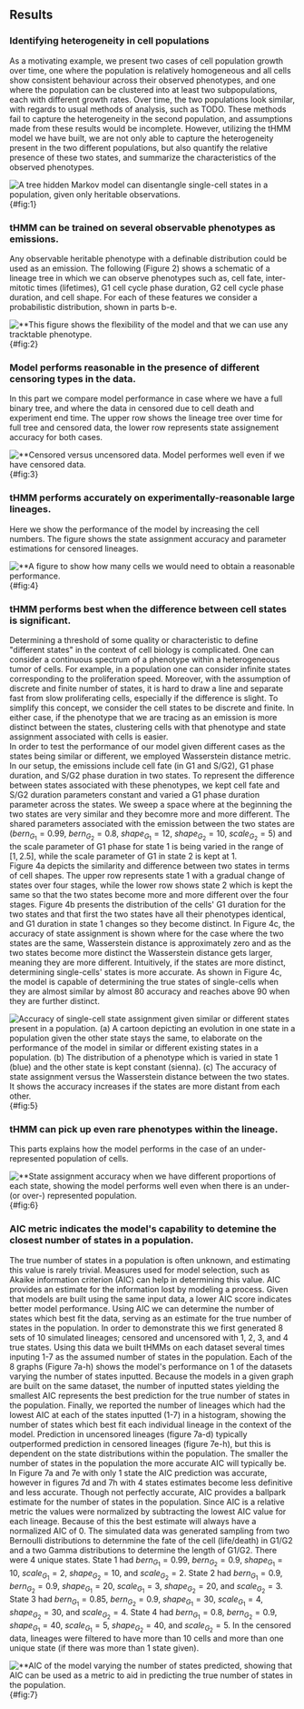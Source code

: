 ## Results

### Identifying heterogeneity in cell populations

[//]: # "Figure 1"

As a motivating example, we present two cases of cell population growth over time, one where the population is relatively homogeneous and all cells show consistent behaviour across their observed phenotypes, and one where the population can be clustered into at least two subpopulations, each with different growth rates. Over time, the two populations look similar, with regards to usual methods of analysis, such as TODO. These methods fail to capture the heterogeneity in the second population, and assumptions made from these results would be incomplete. However, utilizing the tHMM model we have built, we are not only able to capture the heterogeneity present in the two different populations, but also quantify the relative presence of these two states, and summarize the characteristics of the observed phenotypes.

![A tree hidden Markov model can disentangle single-cell states in a population, given only heritable observations.](./output/figure1.svg){#fig:1}

### tHMM can be trained on several observable phenotypes as emissions.

[//]: # "Figure 2"

Any observable heritable phenotype with a definable distribution could be used as an emission. The following (Figure 2) shows a schematic of a lineage tree in which we can observe phenotypes such as, cell fate, inter-mitotic times (lifetimes), G1 cell cycle phase duration, G2 cell cycle phase duration, and cell shape. For each of these features we consider a probabilistic distribution, shown in parts b-e.

![**This figure shows the flexibility of the model and that we can use any tracktable phenotype.](./output/figure2.svg){#fig:2}

### Model performs reasonable in the presence of different censoring types in the data.

In this part we compare model performance in case where we have a full binary tree, and where the data in censored due to cell death and experiment end time. The upper row shows the lineage tree over time for full tree and censored data, the lower row represents state assignement accuracy for both cases.

![**Censored versus uncensored data. Model performes well even if we have censored data.](./output/figure3.svg){#fig:3}

### tHMM performs accurately on experimentally-reasonable large lineages.

[//]: # "Figure 4"

Here we show the performance of the model by increasing the cell numbers. The figure shows the state assignment accuracy and parameter estimations for censored lineages.

![**A figure to show how many cells we would need to obtain a reasonable performance.](./output/figure4.svg){#fig:4}

### tHMM performs best when the difference between cell states is significant.

[//]: # "Figure 5"

Determining a threshold of some quality or characteristic to define "different states" in the context of cell biology is complicated. One can consider a continuous spectrum of a phenotype within a heterogeneous tumor of cells. For example, in a population one can consider infinite states corresponding to the proliferation speed. Moreover, with the assumption of discrete and finite number of states, it is hard to draw a line and separate fast from slow proliferating cells, especially if the difference is slight. To simplify this concept, we consider the cell states to be discrete and finite. In either case, if the phenotype that we are tracing as an emission is more distinct between the states, clustering cells with that phenotype and state assignment associated with cells is easier.  
In order to test the performance of our model given different cases as the states being similar or different, we employed Wasserstein distance metric. In our setup, the emissions include cell fate (in G1 and S/G2), G1 phase duration, and S/G2 phase duration in two states. To represent the difference between states associated with these phenotypes, we kept cell fate and S/G2 duration parameters constant and varied a G1 phase duration parameter across the states. We sweep a space where at the beginning the two states are very similar and they becomre more and more different. The shared parameters associated with the emission between the two states are ($bern_{G_1} = 0.99$, $bern_{G_2} = 0.8$, $shape_{G_1} = 12$, $shape_{G_2} = 10$, $scale_{G_2} = 5$) and the scale parameter of G1 phase for state 1 is being varied in the range of $[1, 2.5]$, while the scale parameter of G1 in state 2 is kept at $1$.  
Figure 4a depicts the similarity and difference between two states in terms of cell shapes. The upper row represents state 1 with a gradual change of states over four stages, while the lower row shows state 2 which is kept the same so that the two states become more and more different over the four stages. Figure 4b presents the distribution of the cells' G1 duration for the two states and that first the two states have all their phenotypes identical, and G1 duration in state 1 changes so they become distinct. In Figure 4c, the accuracy of state assignment is shown where for the case where the two states are the same, Wasserstein distance is approximately zero and as the two states become more distinct the Wasserstein distance gets larger, meaning they are more different. Intuitively, if the states are more distinct, determining single-cells' states is more accurate. As shown in Figure 4c, the model is capable of determining the true states of single-cells when they are almost similar by almost $80%$ accuracy and reaches above $90$ when they are further distinct.

![Accuracy of single-cell state assignment given similar or different states present in a population. (a) A cartoon depicting an evolution in one state in a population given the other state stays the same, to elaborate on the performance of the model in similar or different existing states in a population. (b) The distribution of a phenotype which is varied in state 1 (blue) and the other state is kept constant (sienna). (c) The accuracy of state assignment versus the Wasserstein distance between the two states. It shows the accuracy increases if the states are more distant from each other.](./output/figure5.svg){#fig:5}

### tHMM can pick up even rare phenotypes within the lineage.

[//]: # "Figure 6"

This parts explains how the model performs in the case of an under-represented population of cells.

![**State assignment accuracy when we have different proportions of each state, showing the model performs well even when there is an under- (or over-) represented population.](./output/figure6.svg){#fig:6}

### AIC metric indicates the model's capability to detemine the closest number of states in a population.

[//]: # "Figure 7"

The true number of states in a population is often unknown, and estimating this value is rarely trivial. Measures used for model selection, such as Akaike information criterion (AIC) can help in determining this value. AIC provides an estimate for the information lost by modeling a process. Given that models are built using the same input data, a lower AIC score indicates better model performance. Using AIC we can determine the number of states which best fit the data, serving as an estimate for the true number of states in the population. In order to demonstrate this we first generated 8 sets of 10 simulated lineages; censored and uncensored with 1, 2, 3, and 4 true states. Using this data we built tHMMs on each dataset several times inputing 1-7 as the assumed number of states in the population. Each of the 8 graphs (Figure 7a-h) shows the model's performance on 1 of the datasets varying the number of states inputted. Because the models in a given graph are built on the same dataset, the number of inputted states yielding the smallest AIC represents the best prediction for the true number of states in the population. Finally, we reported the number of lineages which had the lowest AIC at each of the states inputted (1-7) in a histogram, showing the number of states which best fit each individual lineage in the context of the model. Prediction in uncensored lineages (figure 7a-d) typically outperformed prediction in censored lineages (figure 7e-h), but this is dependent on the state distributions within the population. The smaller the number of states in the population the more accurate AIC will typically be. In Figure 7a and 7e with only 1 state the AIC prediction was accurate, however in figures 7d and 7h with 4 states estimates become less definitive and less accurate. Though not perfectly accurate, AIC provides a ballpark estimate for the number of states in the population.
Since AIC is a relative metric the values were normalized by subtracting the lowest AIC value for each lineage. Because of this the best estimate will always have a normalized AIC of 0. The simulated data was generated sampling from two Bernoulli distributions to deternmine the fate of the cell (life/death) in G1/G2 and a two Gamma distributions to determine the length of G1/G2. There were 4 unique states. State 1 had $bern_{G_1} = 0.99$, $bern_{G_2} = 0.9$, $shape_{G_1} = 10$, $scale_{G_1} = 2$, $shape_{G_2} = 10$, and $scale_{G_2} = 2$. State 2 had $bern_{G_1} = 0.9$, $bern_{G_2} = 0.9$, $shape_{G_1} = 20$, $scale_{G_1} = 3$, $shape_{G_2} = 20$, and $scale_{G_2} = 3$. State 3 had $bern_{G_1} = 0.85$, $bern_{G_2} = 0.9$, $shape_{G_1} = 30$, $scale_{G_1} = 4$, $shape_{G_2} = 30$, and $scale_{G_2} = 4$. State 4 had $bern_{G_1} = 0.8$, $bern_{G_2} = 0.9$, $shape_{G_1} = 40$, $scale_{G_1} = 5$, $shape_{G_2} = 40$, and $scale_{G_2} = 5$. In the censored data, lineages were filtered to have more than 10 cells and more than one unique state (if there was more than 1 state given).

![**AIC of the model varying the number of states predicted, showing that AIC can be used as a metric to aid in predicting the true number of states in the population.](./output/figure7.svg){#fig:7}
